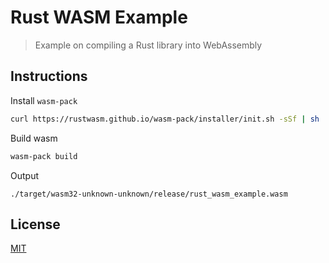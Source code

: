 # Rust WASM Example

> Example on compiling a Rust library into WebAssembly

## Instructions

Install `wasm-pack`

```bash
curl https://rustwasm.github.io/wasm-pack/installer/init.sh -sSf | sh
```

Build wasm

```bash
wasm-pack build
```

Output

```
./target/wasm32-unknown-unknown/release/rust_wasm_example.wasm
```

## License

[MIT](LICENSE)
